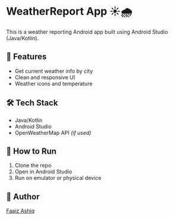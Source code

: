 # WeatherReport App ☀️🌧️

This is a weather reporting Android app built using Android Studio (Java/Kotlin).

## 📱 Features
- Get current weather info by city
- Clean and responsive UI
- Weather icons and temperature

## 🛠️ Tech Stack
- Java/Kotlin
- Android Studio
- OpenWeatherMap API *(if used)*

## 🚀 How to Run
1. Clone the repo
2. Open in Android Studio
3. Run on emulator or physical device

## 🙌 Author
[Faaiz Ashiq](https://github.com/faaizashiq0579)

